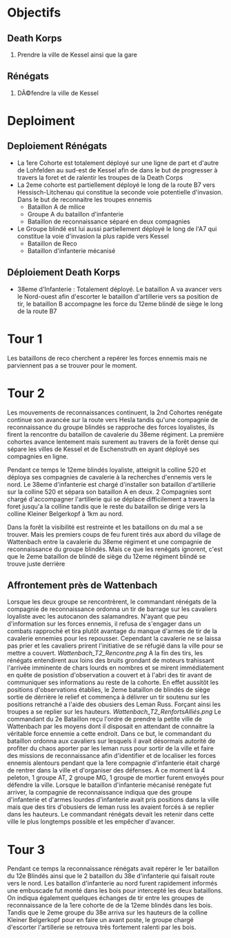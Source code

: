 # Objectifs
## Death Korps
1) Prendre la ville de Kessel ainsi que la gare
## Rénégats
1) DÃ©fendre la ville de Kessel

# Deploiment

## Deploiement Rénégats
- La 1ere Cohorte est totalement déployé sur une ligne de part et d'autre de Lohfelden au sud-est de Kessel afin de dans le but de progresser à travers la foret et de ralentir les troupes de la Death Corps
- La 2eme cohorte est partiellement déployé le long de la route B7 vers Hessisch-Litchenau qui constitue la seconde voie potentielle d'invasion. Dans le but de reconnaitre les troupes ennemis
  - Bataillon A de milice
  - Groupe A du bataillon d'infanterie
  - Bataillon de reconnaissance séparé en deux compagnies
- Le Groupe blindé est lui aussi partiellement déployé le long de l'A7 qui constitue la voie d'invasion la plus rapide vers Kessel
  - Bataillon de Reco
  - Bataillon d'infanterie mécanisé

## Déploiement Death Korps
- 38eme d'Infanterie : Totalement déployé. Le bataillon A va avancer vers le Nord-ouest afin d'escorter le bataillon d'artillerie vers sa position de tir, le bataillon B accompagne les force du 12eme blindé de siège le long de la route B7

# Tour 1
Les bataillons de reco cherchent a repérer les forces ennemis mais ne parviennent pas a se trouver pour le moment.

# Tour 2
Les mouvements de reconnaissances continuent, la 2nd Cohortes renégate continue son avancée sur la route vers Hesla tandis qu'une compagnie de reconnaissance du groupe blindés se rapproche des forces loyalistes, ils firent la rencontre du bataillon de cavalerie du 38eme régiment.
La première cohortes avance lentement mais surement au travers de la forêt dense qui sépare les villes de Kessel et de Eschenstruth en ayant déployé ses compagnies en ligne.

Pendant ce temps le 12eme blindés loyaliste, atteignit la colline 520 et déploya ses compagnies de cavalerie à la recherches d'ennemis vers le nord.
Le 38eme d'infanterie est chargé d'installer son bataillon d'artillerie sur la colline 520 et sépara son bataillon A en deux. 2 Compagnies sont chargé d'accompagner l'artillerie qui se déplace difficilement a travers la foret jusqu'a la colline tandis que le reste du bataillon se dirige vers la colline Kleiner Belgerkopf à 1km au nord.

Dans la forêt la visibilité est restreinte et les bataillons on du mal a se trouver. Mais les premiers coups de feu furent tirés aux abord du village de Wattenbach entre la cavalerie du 38eme régiment et une compagnie de reconnaissance du groupe blindés. Mais ce que les renégats ignorent, c'est que le 2eme bataillon de blindé de siège du 12eme régiment blindé se trouve juste derrière

## Affrontement près de Wattenbach
Lorsque les deux groupe se rencontrèrent, le commandant rénégats de la compagnie de reconnaissance ordonna un tir de barrage sur les cavaliers loyaliste avec les autocanon des salamandres. N'ayant que peu d'information sur les forces ennemis, il refusa de s'engager dans un combats rapproché et tira plutôt avantage du manque d'armes de tir de la cavalerie ennemies pour les repousser.
Cependant la cavalerie ne se laissa pas prier et les cavaliers prirent l'initiative de se réfugié dans la ville pour se mettre a couvert.
_Wattenbach_T2_Rencontre.png_
A la fin des tirs, les rénégats entendirent aux loins des bruits grondant de moteurs trahissant l'arrivée imminente de chars lourds en nombres et se mirent immédiatement en quête de posistion d'observation a couvert et à l'abri des tir avant de communiquer ses informations au reste de la cohorte.
En effet aussitôt les positions d'observations établies, le 2eme bataillon de blindés de siège sortie de dérrière le relief et commença à délivrer un tir soutenu sur les positions retranché a l'aide des obusiers des Leman Russ. Forçant ainsi les troupes a se replier sur les hauteurs.
_Wattenbach_T2_RenfortsAlliés.png_
Le commandant du 2e Bataillon reçu l'ordre de prendre la petite ville de Wattenbach par les moyens dont il disposait en attendant de connaitre la véritable force ennemie a cette endroit. Dans ce but, le commandant du bataillon ordonna aux cavaliers sur lesquels il avait désormais autorité de profiter du chaos aporter par les leman russ pour sortir de la ville et faire des missions de reconnaissance afin d'identifier et de localiser les forces ennemis alentours pendant que la 1ere compagnie d'infanterie était chargé de rentrer dans la ville et d'organiser des défenses.
A ce moment là 4 peleton, 1 groupe AT, 2 groupe MG, 1 groupe de mortier furent envoyés pour défendre la ville. Lorsque le bataillon d'infanterie mécanisé renégate fut arriver, la compagnie de reconnaissance indiqua que des groupe d'infanterie et d'armes lourdes d'infanterie avait pris positions dans la ville mais que des tirs d'obusiers de leman russ les avaient forcés à se replier dans les hauteurs. Le commandant rénégats devait les retenir dans cette ville le plus longtemps possible et les empêcher d'avancer.

# Tour 3
Pendant ce temps la reconnaissance rénégats avait repérer le 1er bataillon du 12e Blindés ainsi que le 2 bataillon du 38e d'infanterie qui faisait route vers le nord. Les bataillon d'infanterie au nord furent rapidement informés une embuscade fut monté dans les bois pour intercepté les deux bataillons.
On indiqua également quelques échanges de tir entre les groupes de reconnaissance de la 1ere cohorte de de la 12eme blindés dans les bois.
Tandis que le 2eme groupe du 38e arriva sur les hauteurs de la colline Kleiner Belgerkopf pour en faire un avant poste, le groupe chargé d'escorter l'artillerie se retrouva très fortement ralenti par les bois.